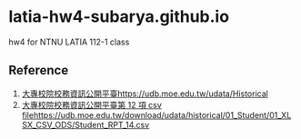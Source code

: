 # latia-hw4-subarya.github.io
hw4 for NTNU LATIA 112-1 class

## Reference
1. [大專校院校務資訊公開平臺](https://udb.moe.edu.tw/udata/Historical)https://udb.moe.edu.tw/udata/Historical
2. [大專校院校務資訊公開平臺第 12 項 csv file](https://udb.moe.edu.tw/download/udata/historical/01_Student/01_XLSX_CSV_ODS/Student_RPT_14.csv)https://udb.moe.edu.tw/download/udata/historical/01_Student/01_XLSX_CSV_ODS/Student_RPT_14.csv
